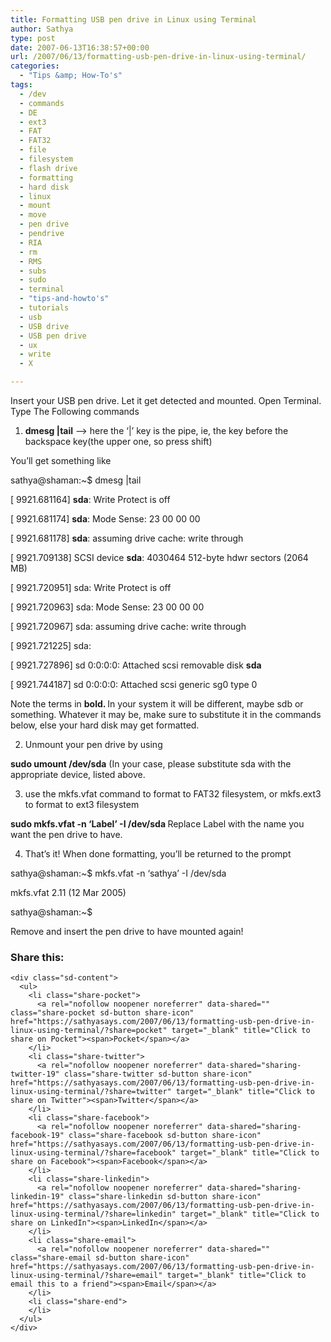 ```yaml
---
title: Formatting USB pen drive in Linux using Terminal
author: Sathya
type: post
date: 2007-06-13T16:38:57+00:00
url: /2007/06/13/formatting-usb-pen-drive-in-linux-using-terminal/
categories:
  - "Tips &amp; How-To's"
tags:
  - /dev
  - commands
  - DE
  - ext3
  - FAT
  - FAT32
  - file
  - filesystem
  - flash drive
  - formatting
  - hard disk
  - linux
  - mount
  - move
  - pen drive
  - pendrive
  - RIA
  - rm
  - RMS
  - subs
  - sudo
  - terminal
  - "tips-and-howto's"
  - tutorials
  - usb
  - USB drive
  - USB pen drive
  - ux
  - write
  - X

---
```

Insert your USB pen drive. Let it get detected and mounted. Open Terminal. Type The Following commands
  
1. <span style="font-weight:bold;">dmesg |tail</span> &#8211;> here the &#8216;|&#8217; key is the pipe, ie, the key before the backspace key(the upper one, so press shift)
  
You&#8217;ll get something like

sathya@shaman:~$ dmesg |tail
  
[ 9921.681164] <span style="font-weight:bold;">sda</span>: Write Protect is off
  
[ 9921.681174] <span style="font-weight:bold;">sda</span>: Mode Sense: 23 00 00 00
  
[ 9921.681178] <span style="font-weight:bold;">sda</span>: assuming drive cache: write through
  
[ 9921.709138] SCSI device <span style="font-weight:bold;">sda</span>: 4030464 512-byte hdwr sectors (2064 MB)
  
[ 9921.720951] sda: Write Protect is off
  
[ 9921.720963] sda: Mode Sense: 23 00 00 00
  
[ 9921.720967] sda: assuming drive cache: write through
  
[ 9921.721225] sda:
  
[ 9921.727896] sd 0:0:0:0: Attached scsi removable disk <span style="font-weight:bold;">sda</span>
  
[ 9921.744187] sd 0:0:0:0: Attached scsi generic sg0 type 0
  
Note the terms in <span style="font-weight:bold;">bold. </span>In your system it will be different, maybe sdb or something. Whatever it may be, make sure to substitute it in the commands below, else your hard disk may get formatted.

2. Unmount your pen drive by using
  
<span style="font-weight:bold;">sudo umount /dev/sda</span> (In your case, please substitute sda with the appropriate device, listed above.

3. use the mkfs.vfat command to format to FAT32 filesystem, or mkfs.ext3 to format to ext3 filesystem
  
<span style="font-weight:bold;">sudo mkfs.vfat -n &#8216;Label&#8217; -I /dev/sda </span>Replace Label with the name you want the pen drive to have.

4. That&#8217;s it! When done formatting, you&#8217;ll be returned to the prompt
  
sathya@shaman:~$ mkfs.vfat -n &#8216;sathya&#8217; -I /dev/sda
  
mkfs.vfat 2.11 (12 Mar 2005)
  
sathya@shaman:~$

Remove and insert the pen drive to have mounted again!

<div class="sharedaddy sd-sharing-enabled">
  <div class="robots-nocontent sd-block sd-social sd-social-icon-text sd-sharing">
    <h3 class="sd-title">
      Share this:
    </h3>
    
    <div class="sd-content">
      <ul>
        <li class="share-pocket">
          <a rel="nofollow noopener noreferrer" data-shared="" class="share-pocket sd-button share-icon" href="https://sathyasays.com/2007/06/13/formatting-usb-pen-drive-in-linux-using-terminal/?share=pocket" target="_blank" title="Click to share on Pocket"><span>Pocket</span></a>
        </li>
        <li class="share-twitter">
          <a rel="nofollow noopener noreferrer" data-shared="sharing-twitter-19" class="share-twitter sd-button share-icon" href="https://sathyasays.com/2007/06/13/formatting-usb-pen-drive-in-linux-using-terminal/?share=twitter" target="_blank" title="Click to share on Twitter"><span>Twitter</span></a>
        </li>
        <li class="share-facebook">
          <a rel="nofollow noopener noreferrer" data-shared="sharing-facebook-19" class="share-facebook sd-button share-icon" href="https://sathyasays.com/2007/06/13/formatting-usb-pen-drive-in-linux-using-terminal/?share=facebook" target="_blank" title="Click to share on Facebook"><span>Facebook</span></a>
        </li>
        <li class="share-linkedin">
          <a rel="nofollow noopener noreferrer" data-shared="sharing-linkedin-19" class="share-linkedin sd-button share-icon" href="https://sathyasays.com/2007/06/13/formatting-usb-pen-drive-in-linux-using-terminal/?share=linkedin" target="_blank" title="Click to share on LinkedIn"><span>LinkedIn</span></a>
        </li>
        <li class="share-email">
          <a rel="nofollow noopener noreferrer" data-shared="" class="share-email sd-button share-icon" href="https://sathyasays.com/2007/06/13/formatting-usb-pen-drive-in-linux-using-terminal/?share=email" target="_blank" title="Click to email this to a friend"><span>Email</span></a>
        </li>
        <li class="share-end">
        </li>
      </ul>
    </div>
  </div>
</div>